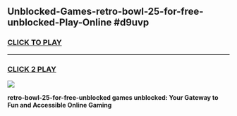 
## Unblocked-Games-retro-bowl-25-for-free-unblocked-Play-Online #d9uvp
<h3>
<a href="https://news.freeplayer.one?title=retro-bowl-25-for-free-unblocked&ref=3">CLICK TO PLAY</a></h3>
<hr>

<h3>
<a href="https://news.freeplayer.one?title=retro-bowl-25-for-free-unblocked&ref=3">CLICK 2 PLAY</a>
  
</h3>

<a href="https://news.freeplayer.one?title=retro-bowl-25-for-free-unblocked&ref=3"><img src="https://clearcache.store/games.png"></a>


**retro-bowl-25-for-free-unblocked games unblocked: Your Gateway to Fun and Accessible Online Gaming**
